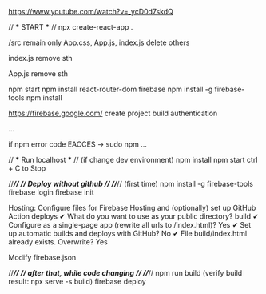 https://www.youtube.com/watch?v=_ycD0d7skdQ

// **\*** START **\*** //
npx create-react-app .

/src
remain only App.css, App.js, index.js
delete others

index.js
remove sth

App.js
remove sth

npm start
npm install react-router-dom firebase
npm install -g firebase-tools
npm install

https://firebase.google.com/
create project
build authentication

...

if npm error code EACCES -> sudo npm ...

// **\*** Run localhost **\*** //
(if change dev environment) npm install
npm start
ctrl + C to Stop

//*********************************//
//    Deploy without github        //
//*********************************//
(first time)
npm install -g firebase-tools
firebase login 
firebase init

Hosting: Configure files for Firebase Hosting and (optionally) set up GitHub Action deploys
✔ What do you want to use as your public directory? build
✔ Configure as a single-page app (rewrite all urls to /index.html)? Yes
✔ Set up automatic builds and deploys with GitHub? No
✔ File build/index.html already exists. Overwrite? Yes


Modify firebase.json


//*********************************//
// after that, while code changing //
//*********************************//
npm run build
(verify build result: npx serve -s build)
firebase deploy
